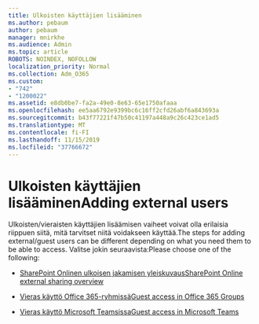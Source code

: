 ```yaml
---
title: Ulkoisten käyttäjien lisääminen
ms.author: pebaum
author: pebaum
manager: mnirkhe
ms.audience: Admin
ms.topic: article
ROBOTS: NOINDEX, NOFOLLOW
localization_priority: Normal
ms.collection: Adm_O365
ms.custom:
- "742"
- "1200022"
ms.assetid: e8db0be7-fa2a-49e0-8e63-65e1750afaaa
ms.openlocfilehash: ee5aa6792e9399bc6c16ff2cfd26abf6a843693a
ms.sourcegitcommit: b43f77221f47b50c41197a448a9c26c423ce1ad5
ms.translationtype: MT
ms.contentlocale: fi-FI
ms.lasthandoff: 11/15/2019
ms.locfileid: "37766672"
---
```

# <a name="adding-external-users"></a><span data-ttu-id="00bef-102">Ulkoisten käyttäjien lisääminen</span><span class="sxs-lookup"><span data-stu-id="00bef-102">Adding external users</span></span>

<span data-ttu-id="00bef-103">Ulkoisten/vieraisten käyttäjien lisäämisen vaiheet voivat olla erilaisia riippuen siitä, mitä tarvitset niitä voidakseen käyttää.</span><span class="sxs-lookup"><span data-stu-id="00bef-103">The steps for adding external/guest users can be different depending on what you need them to be able to access.</span></span> <span data-ttu-id="00bef-104">Valitse jokin seuraavista:</span><span class="sxs-lookup"><span data-stu-id="00bef-104">Please choose one of the following:</span></span>
  
- [<span data-ttu-id="00bef-105">SharePoint Onlinen ulkoisen jakamisen yleiskuvaus</span><span class="sxs-lookup"><span data-stu-id="00bef-105">SharePoint Online external sharing overview</span></span>](https://docs.microsoft.com/sharepoint/external-sharing-overview)

- [<span data-ttu-id="00bef-106">Vieras käyttö Office 365-ryhmissä</span><span class="sxs-lookup"><span data-stu-id="00bef-106">Guest access in Office 365 Groups</span></span>](https://support.office.com/en-gb/article/guest-access-in-office-365-groups-bfc7a840-868f-4fd6-a390-f347bf51aff6)

- [<span data-ttu-id="00bef-107">Vieras käyttö Microsoft Teamsissa</span><span class="sxs-lookup"><span data-stu-id="00bef-107">Guest access in Microsoft Teams</span></span>](https://docs.microsoft.com/microsoftteams/guest-access-checklist)
